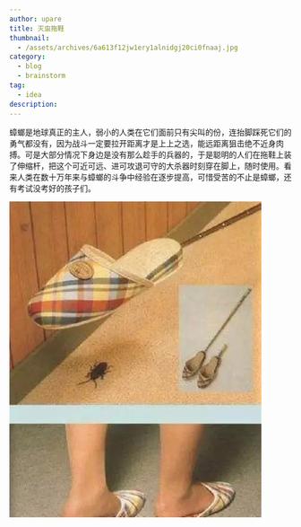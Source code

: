 ```yaml
---
author: upare
title: 灭虫拖鞋
thumbnail:
  - /assets/archives/6a613f12jw1ery1alnidgj20ci0fnaaj.jpg
category:
  - blog
  - brainstorm
tag:
  - idea
description: 
---
```

蟑螂是地球真正的主人，弱小的人类在它们面前只有尖叫的份，连抬脚踩死它们的勇气都没有，因为战斗一定要拉开距离才是上上之选，能远距离狙击绝不近身肉搏。可是大部分情况下身边是没有那么趁手的兵器的，于是聪明的人们在拖鞋上装了伸缩杆，把这个可近可远、进可攻退可守的大杀器时刻穿在脚上，随时使用。看来人类在数十万年来与蟑螂的斗争中经验在逐步提高，可惜受苦的不止是蟑螂，还有考试没考好的孩子们。

![](/assets/archives/6a613f12jw1ery1alnidgj20ci0fnaaj.jpg)